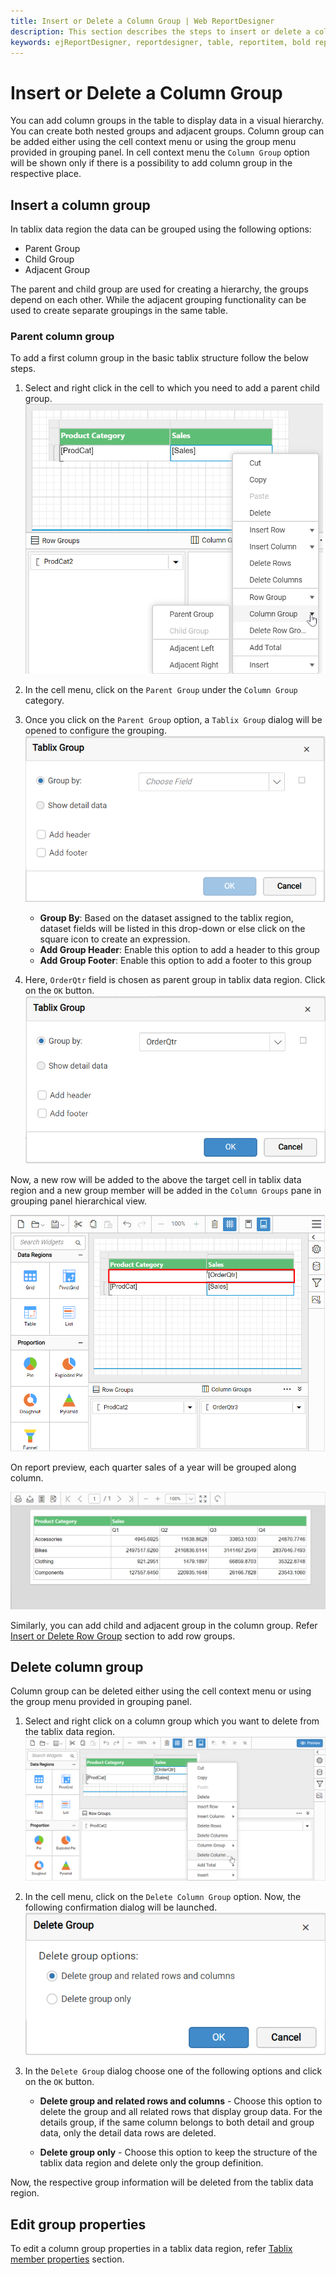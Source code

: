 ```yaml
---
title: Insert or Delete a Column Group | Web ReportDesigner
description: This section describes the steps to insert or delete a column group in table in Bold Report Designer.
keywords: ejReportDesigner, reportdesigner, table, reportitem, bold reports, documentation, help, ej, user guide, demo, samples, bold reports, bold reporting
---
```


# Insert or Delete a Column Group

You can add column groups in the table to display data in a visual hierarchy. You can create both nested groups and adjacent groups. Column group can be added either using the cell context menu or using the group menu provided in grouping panel. In cell context menu the `Column Group` option will be shown only if there is a possibility to add column group in the respective place.

## Insert a column group

In tablix data region the data can be grouped using the following options:

* Parent Group
* Child Group
* Adjacent Group

The parent and child group are used for creating a hierarchy, the groups depend on each other. While the adjacent grouping functionality can be used to create separate groupings in the same table.

### Parent column group

To add a first column group in the basic tablix structure follow the below steps.

1. Select and right click in the cell to which you need to add a parent child group.
![Enable grouping panel](/static/assets/on-premise/images/report-designer/report-items/tablix-insert-or-delete-group/open-column-group-cell-menu.png)
2. In the cell menu, click on the `Parent Group` under the `Column Group` category.
3. Once you click on the `Parent Group` option, a `Tablix Group` dialog will be opened to configure the grouping.
![Open group menu](/static/assets/on-premise/images/report-designer/report-items/tablix-insert-or-delete-group/tablix-group-dialog.png)

    * **Group By**: Based on the dataset assigned to the tablix region, dataset fields will be listed in this drop-down or else click on the square icon to create an expression.
    * **Add Group Header**: Enable this option to add a header to this group
    * **Add Group Footer**: Enable this option to add a footer to this group
4. Here, `OrderQtr` field is chosen as parent group in tablix data region. Click on the `OK` button.
![Open group menu](/static/assets/on-premise/images/report-designer/report-items/tablix-insert-or-delete-group/assign-field-for-column-parent-group.png)

Now, a new row will be added to the above the target cell in tablix data region and a new group member will be added in the `Column Groups` pane in grouping panel hierarchical view.

![Open group menu](/static/assets/on-premise/images/report-designer/report-items/tablix-insert-or-delete-group/add-parent-group-in-column-group.png)

On report preview, each quarter sales of a year will be grouped along column.

![Open group menu](/static/assets/on-premise/images/report-designer/report-items/tablix-insert-or-delete-group/column-group-output.png)

Similarly, you can add child and adjacent group in the column group. Refer [Insert or Delete Row Group](./../../../report-items/tablix/insert-or-delete-a-row-group-ssrs/) section to add row groups.

## Delete column group

Column group can be deleted either using the cell context menu or using the group menu provided in grouping panel.

1. Select and right click on a column group which you want to delete from the tablix data region.
![Open group menu](/static/assets/on-premise/images/report-designer/report-items/tablix-insert-or-delete-group/delete-column-group-menu.png)
2. In the cell menu, click on the `Delete Column Group` option. Now, the following confirmation dialog will be launched.
![Open group menu](/static/assets/on-premise/images/report-designer/report-items/tablix-insert-or-delete-group/delete-row-group-dialog.png)
3. In the `Delete Group` dialog choose one of the following options and click on the `OK` button.

    * **Delete group and related rows and columns** - Choose this option to delete the group and all related rows that display group data. For the details group, if the same column belongs to both detail and group data, only the detail data rows are deleted.

    * **Delete group only** - Choose this option to keep the structure of the tablix data region and delete only the group definition.

Now, the respective group information will be deleted from the tablix data region.

## Edit group properties

To edit a column group properties in a tablix data region, refer [Tablix member properties](./../../../report-items/tablix/grouping-panel/#group-member-properties) section.